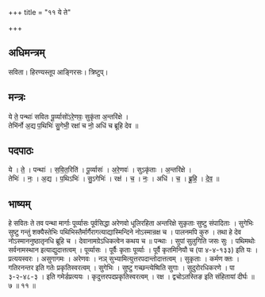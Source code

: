 +++
title = "११ ये ते"

+++
## अधिमन्त्रम्
सविता। हिरण्यस्तूप आङ्गिरसः। त्रिष्टुप्।

## मन्त्रः
ये ते॒ पन्थाः॑ सवितः पू॒र्व्यासो॑ऽरे॒णवः॒ सुकृ॑ता अ॒न्तरि॑क्षे ।  
तेभि॑र्नो अ॒द्य प॒थिभिः॑ सु॒गेभी॒ रक्षा॑ च नो॒ अधि॑ च ब्रूहि देव ॥

## पदपाठः
ये । ते॒ । पन्थाः॑ । स॒वि॒त॒रिति॑ । पू॒र्व्यासः॑ । अ॒रे॒णवः॑ । सुऽकृ॑ताः । अ॒न्तरि॑क्षे ।  
तेभिः॑ । नः॒ । अ॒द्य । प॒थिऽभिः॑ । सु॒ऽगेभिः॑ । रक्ष॑ । च॒ । नः॒ । अधि॑ । च॒ । ब्रू॒हि॒ । दे॒व॒ ॥

## भाष्यम्
हे सवितः ते तव पन्था मार्गाः पूर्व्यासः पूर्वसिद्धा अरेणवो धूलिरहिता अन्तरिक्षे सुकृताः सुष्टु संपादिताः । सुगेभिः सुष्टु गन्तुं शक्यैस्तेभिः पथिभिस्तैर्मार्गैरागत्याद्यास्मिन्दिने नोऽस्मान्रक्ष च । पालनमपि कुरु । तथा हे देव नोऽस्माननुष्ठातृनधि ब्रूहि च । देवानामग्रेऽधिकत्वेन कथय च ॥ पन्थाः । सुपां सुलुगिति जसः सुः । पथिमथोः सर्वनामस्थान इत्याद्युदात्तत्वम् । पूर्व्यासः । पूर्वैः कृताः पूर्व्याः । पूर्वै कृतमिनियौ च (पा ४-४-१३३) इति यः । प्रत्ययस्वरः । असुगागमः । अरेणवः । नञ् सुभ्यामित्युत्तरपदान्तोदात्तत्वम् । सुकृताः । कर्मण क्तः । गतिरनन्तर इति गतेः प्रकृतिस्वरत्वम् । सुगेभिः । सुष्टु गच्छन्त्येष्विति सुगाः । सुदुरोरधिकरणे । पा ३-२-४८-३ । इति गमेर्डप्रत्ययः । कृदुत्तरपदप्रकृतिस्वरत्वम् । रक्ष । द्वचोऽतस्तिङ इति संहितायां दीर्घः ॥ ७ ॥ ११ ॥